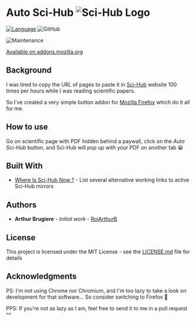 # Auto Sci-Hub ![Sci-Hub Logo](https://addons.cdn.mozilla.net/user-media/addon_icons/1484/1484272-64.png?modified=8be14e85)

[![Language](http://img.shields.io/badge/language-JavaScript-brightgreen.svg)](https://developer.mozilla.org/en-US/docs/Web/JavaScript)
![GitHub](https://img.shields.io/github/license/RoiArthurB/Side-Auto_Sci-Hub.svg) 

![Maintenance](https://img.shields.io/maintenance/yes/2019.svg)

[Available on addons.mozilla.org](https://addons.mozilla.org/en-US/firefox/addon/auto-sci-hub/)

## Background

I was tired to copy the URL of pages to paste it in [Sci-Hub](https://en.wikipedia.org/wiki/Sci-Hub) website 100 times per hours while I was reading scientific papers. 

So I've created a very simple button addon for [Mozilla Firefox](https://www.mozilla.org/en-US/firefox/) which do it all for me.

## How to use

Go on scientific page with PDF hidden behind a paywall, click on the _Auto Sci-Hub_ button, and Sci-Hub will pop up with your PDF on another tab 😀


## Built With
* [Where Is Sci-Hub Now ?](https://whereisscihub.now.sh/) - List several alternative working links to active Sci-Hub mirrors

## Authors

* **Arthur Brugiere** - *Initial work* - [RoiArthurB](https://github.com/RoiArthurB)

## License

This project is licensed under the MIT License - see the [LICENSE.md](LICENSE.md) file for details

## Acknowledgments

PS: I'm not using Chrome nor Chromium, and I'm too lazy to take a look on development for that software... So consider switching to Firefox 🦊

PPS: If you're not as lazy as I am, feel free to send it to me in a pull request ^^
